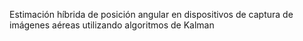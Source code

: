 Estimación híbrida de posición angular en dispositivos de captura de imágenes aéreas utilizando algoritmos de Kalman
